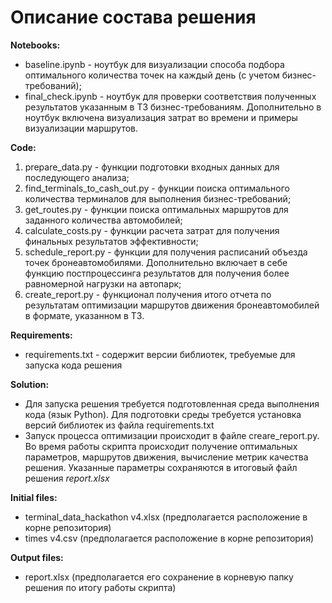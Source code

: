 # Описание состава решения

__Notebooks:__
- baseline.ipynb - ноутбук для визуализации способа подбора оптимального количества точек на каждый день (с учетом бизнес-требований);
- final_check.ipynb - ноутбук для проверки соответствия полученных результатов указанным в ТЗ бизнес-требованиям. Дополнительно в ноутбук включена визуализация затрат во времени и примеры визуализации маршрутов.


__Code:__
1. prepare_data.py - функции подготовки входных данных для последующего анализа;
2. find_terminals_to_cash_out.py - функции поиска оптимального количества терминалов для выполнения бизнес-требований;
3. get_routes.py - функции поиска оптимальных маршрутов для заданного количества автомобилей;
4. calculate_costs.py - функции расчета затрат для получения финальных результатов эффективности;
5.  schedule_report.py - функции для получения расписаний объезда точек бронеавтомобилями. Дополнительно включает в себе функцию постпроцессинга результатов для получения более равномерной нагрузки на автопарк;
6. create_report.py - функционал получения итого отчета по результатам оптимизации маршрутов движения бронеавтомобилей в формате, указанном в ТЗ.

__Requirements:__
- requirements.txt - содержит версии библиотек, требуемые для запуска кода решения 

__Solution:__
- Для запуска решения требуется подготовленная среда выполнения кода (язык Python). Для подготовки среды требуется установка версий библиотек из файла requirements.txt
- Запуск процесса оптимизации происходит в файле creare_report.py. Во время работы скрипта происходит получение оптимальных параметров, маршрутов движения, вычисление метрик качества решения. Указанные параметры сохраняются в итоговый файл решения _report.xlsx_

__Initial files:__
- terminal_data_hackathon v4.xlsx (предполагается расположение в корне репозитория)
- times v4.csv (предполагается расположение в корне репозитория)

__Output files:__
- report.xlsx (предполагается его сохранение в корневую папку решения по итогу работы скрипта)

